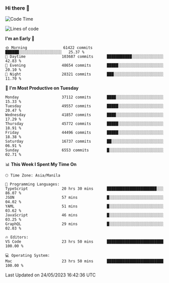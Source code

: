 ### Hi there 👋

<!--START_SECTION:waka-->
![Code Time](http://img.shields.io/badge/Code%20Time-3%2C979%20hrs%2055%20mins-blue)

![Lines of code](https://img.shields.io/badge/From%20Hello%20World%20I%27ve%20Written-99.7%20million%20lines%20of%20code-blue)

**I'm an Early 🐤** 

```text
🌞 Morning                61422 commits       ██████░░░░░░░░░░░░░░░░░░░   25.37 % 
🌆 Daytime                103687 commits      ███████████░░░░░░░░░░░░░░   42.83 % 
🌃 Evening                48654 commits       █████░░░░░░░░░░░░░░░░░░░░   20.10 % 
🌙 Night                  28321 commits       ███░░░░░░░░░░░░░░░░░░░░░░   11.70 % 
```
📅 **I'm Most Productive on Tuesday** 

```text
Monday                   37112 commits       ████░░░░░░░░░░░░░░░░░░░░░   15.33 % 
Tuesday                  49557 commits       █████░░░░░░░░░░░░░░░░░░░░   20.47 % 
Wednesday                41857 commits       ████░░░░░░░░░░░░░░░░░░░░░   17.29 % 
Thursday                 45772 commits       █████░░░░░░░░░░░░░░░░░░░░   18.91 % 
Friday                   44496 commits       █████░░░░░░░░░░░░░░░░░░░░   18.38 % 
Saturday                 16737 commits       ██░░░░░░░░░░░░░░░░░░░░░░░   06.91 % 
Sunday                   6553 commits        █░░░░░░░░░░░░░░░░░░░░░░░░   02.71 % 
```


📊 **This Week I Spent My Time On** 

```text
🕑︎ Time Zone: Asia/Manila

💬 Programming Languages: 
TypeScript               20 hrs 30 mins      ██████████████████████░░░   86.07 % 
JSON                     57 mins             █░░░░░░░░░░░░░░░░░░░░░░░░   04.02 % 
YAML                     51 mins             █░░░░░░░░░░░░░░░░░░░░░░░░   03.62 % 
JavaScript               46 mins             █░░░░░░░░░░░░░░░░░░░░░░░░   03.25 % 
GraphQL                  29 mins             █░░░░░░░░░░░░░░░░░░░░░░░░   02.03 % 

🔥 Editors: 
VS Code                  23 hrs 50 mins      █████████████████████████   100.00 % 

💻 Operating System: 
Mac                      23 hrs 50 mins      █████████████████████████   100.00 % 
```


 Last Updated on 24/05/2023 16:42:36 UTC
<!--END_SECTION:waka-->


<!--
**rad182/rad182** is a ✨ _special_ ✨ repository because its `README.md` (this file) appears on your GitHub profile.

Here are some ideas to get you started:

- 🔭 I’m currently working on ...
- 🌱 I’m currently learning ...
- 👯 I’m looking to collaborate on ...
- 🤔 I’m looking for help with ...
- 💬 Ask me about ...
- 📫 How to reach me: ...
- 😄 Pronouns: ...
- ⚡ Fun fact: ...
-->
